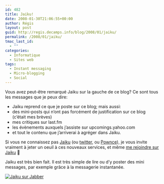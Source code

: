 ```yaml
---
id: 482
title: Jaiku!
date: 2008-01-30T21:06:55+00:00
author: Régis
layout: post
guid: http://regis.decamps.info/blog/2008/01/jaiku/
permalink: /2008/01/jaiku/
tmac_last_id:
  - ""
categories:
  - Informatique
  - Sites web
tags:
  - Instant messaging
  - Micro-blogging
  - Social
---
```

Vous avez peut-être remarqué Jaiku sur la gauche de ce blog? Ce sont tous les messages que je peux dire:

  * Jaiku reprend ce que je poste sur ce blog; mais aussi:
  * des mini-posts qui n’ont pas forcément de justification sur ce blog (c’était mes brèves)
  * mes critiques sur last.fm
  * les évènements auxquels j’assiste sur upcomings.yahoo.com
  * et tout le contenu que j’arriverai à agréger dans Jaiku.

Si vous ne connaissez pas [Jaiku](http://Jaiku.com) (ou [twitter](http://twitter.com), ou [Pownce](http://Pownce.com)), je vous invite vraiment à jeter un oeuil à ces nouveaux services, et même [me rejoindre sur Jaiku](http://regis.jaiku.com/) 🙂

Jaiku est très bien fait. Il est très simple de lire ou d’y poster des mini messages, par exemple grâce à la messagerie instantanée. 

[![Jaiku sur Jabber](http://regis.decamps.info/blog/wp-content/uploads/2008/01/jaiku.thumbnail.png)](http://regis.decamps.info/blog/wp-content/uploads/2008/01/jaiku.png "Jaiku sur Jabber")
